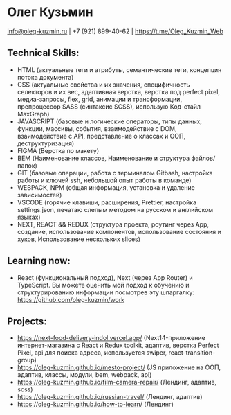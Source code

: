 # Олег Кузьмин

<span>info@oleg-kuzmin.ru</span>
<span>|</span>
<span>+7 (921) 899-40-62</span>
<span>|</span>
<span>https://t.me/Oleg_Kuzmin_Web</span>

## Technical Skills:

- HTML (актуальные теги и атрибуты, семантические теги, концепция потока документа)
- CSS (актуальные свойства и их значения, специфичность селекторов и их вес, адаптивная верстка, верстка под perfect pixel, медиа-запросы, flex, grid, анимации и трансформации, препроцессор SASS (синтаксис SCSS), использую Код-стайл MaxGraph)
- JAVASCRIPT (базовые и логические операторы, типы данных, функции, массивы, события, взаимодействие с DOM, взаимодействие с API, представление о классах и ООП, деструктуризация)
- FIGMA (Верстка по макету)
- BEM (Наименование классов, Наименование и структура файлов/папок)
- GIT (базовые операции, работа c терминалом Gitbash, настройка работы и ключей ssh, небольшой опыт работы в команде)
- WEBPACK, NPM (общая информация, установка и удаление зависимостей)
- VSCODE (горячие клавиши, расширения, Prettier, настройка settings.json, печатаю слепым методом на русском и английском языках)
- NEXT, REACT && REDUX (структура проекта, роутинг через App, создание, использование компонентов, использование состояния и хуков, Использование нескольких slices)

## Learning now:

- React (функциональный подход), Next (через App Router) и TypeScript. Вы можете оценить мой подход к обучению и структурированию информации посмотрев эту шпаргалку: https://github.com/oleg-kuzmin/work

## Projects:

- https://next-food-delivery-indol.vercel.app/
  (Next14-приложение интернет-магазина с React и Redux toolkit, адаптив, верстка Perfect Pixel, api для поиска адреса, используется swiper, react-transition-group)
- https://oleg-kuzmin.github.io/mesto-project/
  (JS приложение на ООП, адаптив, классы, модули, bem, webpack, api)
- https://oleg-kuzmin.github.io/film-camera-repair/
  (Лендинг, адаптив, scss)
- https://oleg-kuzmin.github.io/russian-travel/
  (Лендинг, адаптив)
- https://oleg-kuzmin.github.io/how-to-learn/
  (Лендинг)
